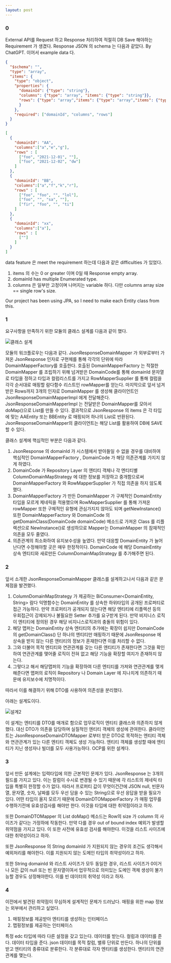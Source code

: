 ```yaml
---
layout: post
---
```

### 0
 External API를 Request 하고 Response 처리하여 적절히 DB Save 해야하는 Requirement 가 생겼다. Response JSON 의 schema 는 다음과 같았다. By ChatGPT. 이어서 example data 다.
```json
{
  "$schema": "",
  "type": "array",
  "items": {
    "type": "object",
    "properties": {
      "domainId": {"type": "string"},
      "columns": {"type": "array", "items": {"type": "string"}},
      "rows": {"type": "array","items": {"type": "array","items": {"type": "string"}}
      }
    },
    "required": ["domainId", "columns", "rows"]
  }
}
```
 
```json
[
  {
    "domainId": "AA",
    "columns":["a","e","g"],	
    "rows" : [ 
      ["foo", "2021-12-01", ""],
      ["foo", "2021-12-02", "dw"]
    ]
  },
  {
    "domainId": "BB",
    "columns":["a","f","k","r"],
    "rows" : [
      ["foo", "foo", "", "lol"],
      ["foo", "", "sa", ""],
      ["fir", "foo", "", "ti"]
    ]
  },
  {
    "domainId": "xx",
    "columns":["a"],
    "rows" : [
      [""]
    ]
  }
]
```

data feature 은 meet the requirement 하는데 다음과 같은 difficulties 가 있었다. 

1. items 의 수는 0 or greater 이며 0일 때 Response empty array.
2. domainId has multiple Enumerated type.
3. columns 은 일부만 고정이며 나머지는 variable 하다. 다만 columns array size == single row's size.

Our project has been using JPA, so I need to make each Entity class from this.


### 1
요구사항을 만족하기 위한 모듈의 클래스 설계를 다음과 같이 했다.

![클래스 설계](/img/Column-oriented%20JSON%20to%20POJO-JsonResponseDomainMapper.png)

모듈의 워크플로우는 다음과 같다. JsonResponseDomainMapper 가 외부로부터 가져온 JsonResponse 인자로 구현체를 통해 각각의 단위에 따라 DomainMapperFactory를 호출한다. 호출된 DomainMapperFactory 는 적절한 DomainMapper 를 조립하기 위해 넘겨받은 DomainCode를 통해 domainId 문자열로 타입을 정하고 타입과 컬럼리스트를 가지고 RowMapperSupplier 를 통해 컬럼을 각각 순서대로 매핑할 람다함수 리스트인 rowMapper를 얻는다. 마지막으로 앞서 넘겨받은 Rows까지 3개의 인자로 DomainMapper 를 생성해 클라이언트인 JsonResponseDomainMapperImpl 에게 전달해준다. JsonResponseDomainMapperImpl 는 전달받은 DomainMapper를 모아서 doMap()으로 List<DomainEntity>를 만들 수 있다. 결과적으로 JsonResponse 의 items 은 각 타입에 맞는 AAEntity 또는 BBEntity 로 매핑되어 하나의 List<DomainEntity>로 반환된다. JsonResponseDomainMapper의 클라이언트는 해당 List<DomainEntity>를 활용하여 DB에 SAVE 할 수 있다.

클래스 설계에 핵심적인 부분은 다음과 같다.
1. JsonResponse 의 domainId 가 시스템에서 받아들일 수 없을 경우를 대비하여 핵심적인 DomainMapperFactory , DomainCode 가 해당 의존관계를 가지지 않게 하였다. 
2. DomainCode 가 Repository Layer 의 엔티티 객체나 각 엔티티별 ColumnDomainMapStrategy 에 대한 정보를 저장하고 중개함으로써 DomainMapperFactory 와 RowMapperSupplier 가 직접 의존을 하지 않도록 했다.
3. DomainMapperFactory 가 만든 DomainMapper 가 구체적인 DomainEntity 타입을 모르게 제네릭을 적용했으며 RowMapperSupplier 를 통해 가져온 rowMapper 또한 구체적인 유형에 관심가지지 않아도 되며 getNewInstance() 또한 DomainMapperFactory 와 DomainCode 의 getDomainClass(DomainCode domainCode) 메소드로 가져온 Class 를 리플렉션으로 NewInstance()로 생성하므로 Mapper는 DomainMapper 의 잠재적인 의존을 모두 줄였다.
4. 의존관계의 최소화하여 유지보수성을 높였다. 만약 대응할 DomainEntity 가 늘어난다면 수정해야할 곳은 매우 한정적이다. DomainCode 에 해당 DomainEntity 상속 엔티티와 새로만든 ColumnDomainMapStrategy 를 추가해주면 된다.

### 2

 앞서 소개한 JsonResponseDomainMapper 클래스를 설계하고나서 다음과 같은 문제점을 발견했다. 
 1. ColumnDomainMapStrategy 가 제공하는 BiConsumer<DomainEntity, String> 람다 익명함수는 DomainEntity 를 상속한 하위타입의 공개된 프로퍼티로 접근 가능하다. 만약 프로퍼티가 공개되지 않는다면 해당 엔티티에 리플렉션 등의 우회접근이 강제되거나 불필요한 Setter 추가를 요구받게 된다. 만약 비지니스 로직이 엔티티에 정의된 경우 해당 비지니스로직과의 충돌의 위험이 있다.
2. 해당 맵퍼는 DomainEntity 상속 엔티티의 추가에는 확장이 쉽지만 DomainCode 의 getDomainClass() 단 하나의 엔티티만 매핑하기 때문에 JsonResponse 에 상속을 받지 않는 다른 엔티티의 정보가 혼재한다면 이를 처리할 수 없다.
3. 그와 더불어 목적 엔티티와 연관관계를 갖는 다른 엔티티가 존재한다면 그것을 확인하여 연관관계를 맺어줄 로직이 전혀 없고 해당 기능을 확장할 여지가 존재하지 않는다. 
4. 그렇다고 해서 해당맵퍼의 기능을 확장하여 다른 엔티티를 가져와 연관관계를 맺게 해준다면 맵퍼의 로직이 Repository 나 Domain Layer 에 지나치게 의존하기 때문에 유지보수에 치명적이다.

 따라서 이를 해결하기 위해 DTO를 사용하여 의존성을 분리했다.

아래는 설계도이다.

![설계2](/img/Column-oriented%20JSON%20to%20POJO%20ver2-JsonResponseDomainDTOMapper_ver_2.png)

 이 설계는 엔티티를 DTO를 매개로 함으로 업무로직이 엔티티 클래스와 의존하지 않게 했다. 대신 DTO가 의존을 담당하며 실질적인 엔티티 객체의 생성에 관여한다. 클라이언트는 JsonResponseDomainDTOMapper 로부터 받은 DTO로 목적하는 엔티티 객체와 연관관계가 있는 다른 엔티티 객체도 생성 가능하다. 엔티티 객체를 생성할 때에 엔티티가 지닌 생성자나 빌더를 모두 사용가능하다. OCP를 위한 설계다.
 
### 3 
 앞서 만든 설계에는 입력타입에 의한 근본적인 문제가 있다. JsonResponse 는 3개의 필드를 가지고 있다. 이는 칼럼이 수시로 변경될 수 있기 때문에 각 리스트의 제네릭 타입을 특별히 한정할 수가 없다. 따라서 프로퍼티 값이 무엇이건간에 JSON null, 빈문자열, 문자열, 숫자, 날짜를 모두 우선 담을 수 있는 String으로 우선 응답을 받을 필요가 있다. 어떤 타입이 올지 모르기 때문에 DomainDTOMapperFactory 가 매핑 업무를 수행하기전에 유효성검사를 해야만 한다. 이것을 타입에 대한 취약점이라고 하자.

  또한 DomainDTOMapper 의 List<DomainDTO> doMap() 메소드는 Row의 size 가 column 의 사이즈가 같다는 가정하에 작동한다. 만약 다를 경우 out of bound index 예외가 발생할 취약점을 가지고 있다. 이 또한 사전에 유효성 검사를 해야한다. 이것을 리스트 사이즈에 대한 취약성이라고 하자.  

 또한 JsonResponse 의 String domainId 가 지원되지 않는 경우의 조건도 생각해서 예외처리를 해야한다. 이를 지원되지 않는 도메인 타입의 취약성이라고 하자.

또한 String domainId 와 리스트 사이즈가 모두 동일한 경우, 리스트 사이즈가 0이거나 모든 값이 null 또는 빈 문자열이여서 업무적으로 의미있는 도메인 객체 생성이 불가능할 경우도 상정해야한다. 이를 빈 데이터의 취약성 이라고 하자.


 ### 4

 이전에서 발견된 취약점이 무심하게 설계적인 문제가 드러났다. 매핑을 위한 map 정보는 외부에서 관리하고 싶었다. 

1. 매핑정보를 제공받아 엔티티를 생성하는 인터페이스
2. 맵핑정보를 제공하는 인터페이스

특정 edc 타입에 따라 다른 설정을 갖고 있는다.
데이터를 받는다. 컬럼과 데이터를 준다. 데이터 타입을 준다.
json 데이터를 목적 칼럼, 밸류 단위로 만든다.
하나의 단위를 받고 엔티티의 종류대로 분류한다.
각 분류대로 각자 엔티티를 생성한다.
엔티티의 연관관계를 맺는다.
